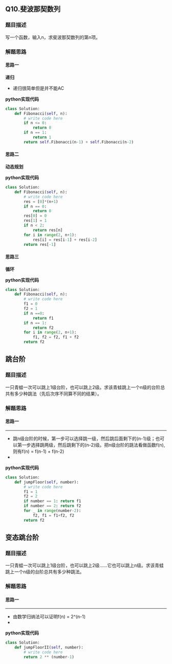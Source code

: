 ## Q10.斐波那契数列
### 题目描述
写一个函数，输入n，求斐波那契数列的第n项。
### 解题思路
#### 思路一
**递归**
- 递归很简单但是并不能AC

**python实现代码**
```python
class Solution:
    def Fibonacci(self, n):
        # write code here 
        if n <= 0:
            return 0
        if n == 1:
            return 1
        return self.Fibonacci(n-1) + self.Fibonacci(n-2)
```

#### 思路二
**动态规划**


**python实现代码**
```python
class Solution:
    def Fibonacci(self, n):
        # write code here 
        res = [0]*(n+1)
        if n == 0:
            return 0
        res[0] = 0
        res[1] = 1
        if n < 2:
            return res[n]
        for i in range(2, n+1):
            res[i] = res[i-1] + res[i-2]
        return res[-1]
```

#### 思路三
**循环**

**python实现代码**

```python
class Solution:
    def Fibonacci(self, n):
        # write code here 
        f1 = 0
        f2 = 1
        if n ==0:
            return f1
        if n == 1:
            return f2
        for i in range(2, n+1):
            f1, f2 = f2, f1 + f2
        return f2
```

## 跳台阶
### 题目描述
一只青蛙一次可以跳上1级台阶，也可以跳上2级。求该青蛙跳上一个n级的台阶总共有多少种跳法（先后次序不同算不同的结果）。
### 解题思路
#### 思路一
****
- 跳n级台阶的时候，第一步可以选择跳一级，然后跳后面剩下的(n-1)级；也可以第一步选择跳两级，然后跳剩下的(n-2)级。把n级台阶的跳法看做函数f(n), 则有f(n) = f(n-1) + f(n-2)
- 
**python实现代码**
```python
class Solution:
    def jumpFloor(self, number):
        # write code here
        f1 = 1
        f2 = 2
        if number == 1: return f1
        if number == 2: return f2
        for _ in range(number-2):    
            f2, f1 = f1+f2, f2
        return f2
```


## 变态跳台阶
### 题目描述
一只青蛙一次可以跳上1级台阶，也可以跳上2级……它也可以跳上n级。求该青蛙跳上一个n级的台阶总共有多少种跳法。
### 解题思路
#### 思路一
****
- 由数学归纳法可以证明f(n) = 2^(n-1)
- 
**python实现代码**
```python 
class Solution:
    def jumpFloorII(self, number):
        # write code here
        return 2 ** (number-1)
```
